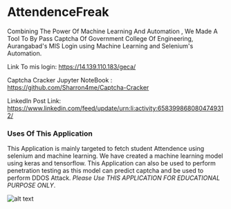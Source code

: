 # AttendenceFreak
Combining The Power Of Machine Learning And Automation , We Made A Tool To By Pass Captcha Of Government College Of Engineering, Aurangabad's MIS Login using Machine Learning and Selenium's Automation.

Link To mis login: https://14.139.110.183/geca/

Captcha Cracker Jupyter NoteBook : https://github.com/Sharron4me/Captcha-Cracker

LinkedIn Post Link: https://www.linkedin.com/feed/update/urn:li:activity:6583998680804749312/

### Uses Of This Application
This Application is mainly targeted to fetch student Attendence using selenium and machine learning. 
We have created a machine learning model using keras and tensorflow. 
This Application can also be used to perform penetration testing as this model can predict captcha and be used to perform DDOS Attack. *Please Use THIS APPLICATION FOR EDUCATIONAL PURPOSE ONLY*.


![alt text](https://i.imgur.com/1F5cPYB.gif)
